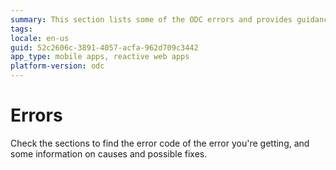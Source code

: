 ```yaml
---
summary: This section lists some of the ODC errors and provides guidance on how to fix them.
tags:
locale: en-us
guid: 52c2606c-3891-4057-acfa-962d709c3442
app_type: mobile apps, reactive web apps
platform-version: odc
---
```


# Errors

Check the sections to find the error code of the error you're getting, and some information on causes and possible fixes.
